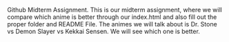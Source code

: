 Github Midterm Assignment.
This is our midterm assignment, where we will compare which anime is better through our index.html and also fill out the proper folder and README File. The animes we will talk about is Dr. Stone vs Demon Slayer vs Kekkai Sensen. We will see which one is better. 
